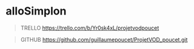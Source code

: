 ﻿# alloSimplon

>TRELLO
https://trello.com/b/Yr0sk4xL/projetvodpoucet

>GITHUB
https://github.com/guillaumepoucet/ProjetVOD_poucet.git

